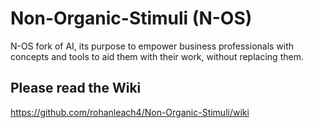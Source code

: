 # Non-Organic-Stimuli (N-OS)
N-OS fork of AI, its purpose to empower business professionals with concepts and tools to aid them with their work, without replacing them.

## Please read the Wiki
https://github.com/rohanleach4/Non-Organic-Stimuli/wiki

